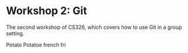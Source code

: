 # Workshop 2: Git

The second workshop of CS326, which covers how to use Git in a group setting.

Potato
Potatoe french fri
